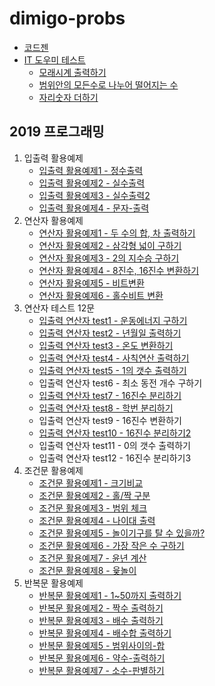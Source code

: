 # dimigo-probs

- [코드젠](./codegen)
- [IT 도우미 테스트](./helper-test)
  - [모래시계 출력하기](./helper-test/0001.c)
  - [범위안의 모든수로 나누어 떨어지는 수](./helper-test/0002.c)
  - [자리숫자 더하기](./helper-test/0003.c)

## 2019 프로그래밍

1. 입출력 활용예제 
   - [입출력 활용예제1 - 정수출력](./001.입출력/prob1.c)
   - [입출력 활용예제2 - 실수출력](./001.입출력/prob2.c)
   - [입출력 활용예제3 - 실수출력2](./001.입출력/prob3.c)
   - [입출력 활용예제4 - 문자-출력](./001.입출력/prob4.c)
2. 연산자 활용예제 
   - [연산자 활용예제1 - 두 수의 합, 차 출력하기](./002.연산자/prob1.c)
   - [연산자 활용예제2 - 삼각형 넓이 구하기](./002.연산자/prob2.c)
   - [연산자 활용예제3 - 2의 지수승 구하기](./002.연산자/prob3.c)
   - [연산자 활용예제4 - 8진수, 16진수 변환하기](./002.연산자/prob4.c)
   - [연산자 활용예제5 - 비트변환](./002.연산자/prob5.c)
   - [연산자 활용예제6 - 홀수비트 변환](./002.연산자/prob6.c)
3. 연산자 테스트 12문
   - [입출력 연산자 test1 - 운동에너지 구하기](./002.연산자/test1.c)
   - [입출력 연산자 test2 - 년월일 출력하기](./002.연산자/test2.c)
   - [입출력 연산자 test3 - 온도 변환하기](./002.연산자/test3.c)
   - [입출력 연산자 test4 - 사칙연산 출력하기](./002.연산자/test4.c)
   - [입출력 연산자 test5 - 1의 갯수 출력하기](./002.연산자/test5.c)
   - 입출력 연산자 test6 - 최소 동전 개수 구하기
   - [입출력 연산자 test7 - 16진수 분리하기](./002.연산자/test7.c)
   - [입출력 연산자 test8 - 학번 분리하기](./002.연산자/test8.c)
   - 입출력 연산자 test9 - 16진수 변환하기
   - [입출력 연산자 test10 - 16진수 분리하기2](./002.연산자/test10.c)
   - 입출력 연산자 test11 - 0의 갯수 출력하기
   - 입출력 연산자 test12 - 16진수 분리하기3
4. 조건문 활용예제  
   - [조건문 활용예제1 - 크기비교](./003.조건문/prob1.c)
   - [조건문 활용예제2 - 홀/짝 구분](./003.조건문/prob2.c)
   - [조건문 활용예제3 - 범위 체크](./003.조건문/prob3.c)
   - [조건문 활용예제4 - 나이대 출력](./003.조건문/prob4.c)
   - [조건문 활용예제5 - 놀이기구를 탈 수 있을까?](./003.조건문/prob5.c)
   - [조건문 활용예제6 - 가장 작은 수 구하기](./003.조건문/prob6.c)
   - [조건문 활용예제7 - 윤년 계산](./003.조건문/prob7.c)
   - [조건문 활용예제8 - 윷놀이](./003.조건문/prob8.c)
5. 반복문 활용예제 
   - [반복문 활용예제1 - 1~50까지 출력하기](./004.반복문/prob1.c)
   - [반복문 활용예제2 - 짝수 출력하기](./004.반복문/prob2.c)
   - [반복문 활용예제3 - 배수 출력하기](./004.반복문/prob3.c)
   - [반복문 활용예제4 - 배수합 출력하기](./004.반복문/prob4.c)
   - [반복문 활용예제5 - 범위사이의-합](./004.반복문/prob5.c)
   - [반복문 활용예제6 - 약수-출력하기](./004.반복문/prob6.c)
   - [반복문 활용예제7 - 소수-판별하기](./004.반복문/prob7.c)
